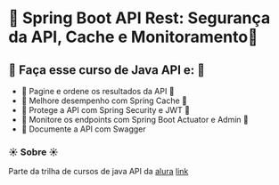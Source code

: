 # :herb: Spring Boot API Rest: Segurança da API, Cache e Monitoramento:herb:


## :palm_tree: Faça esse curso de Java API e: :palm_tree:

- :leaves: Pagine e ordene os resultados da API :leaves:
- :leaves: Melhore desempenho com Spring Cache :leaves:
- :leaves: Protege a API com Spring Security e JWT :leaves:
- :leaves: Monitore os endpoints com Spring Boot Actuator e Admin :leaves:
- :leaves: Documente a API com Swagger


### :sunny: Sobre :sunny:
Parte da trilha de cursos de java API da [alura](https://cursos.alura.com.br)
[link](https://cursos.alura.com.br/course/spring-boot-seguranca-cache-monitoramento)

